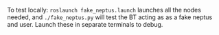 To test locally: `roslaunch fake_neptus.launch` launches all the nodes needed, and `./fake_neptus.py` will test the BT acting as as a fake neptus and user. Launch these in separate terminals to debug.

